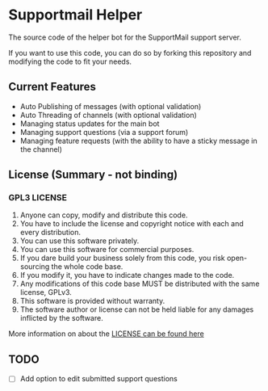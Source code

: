 # Supportmail Helper

The source code of the helper bot for the SupportMail support server.

If you want to use this code, you can do so by forking this repository and modifying the code to fit your needs.

## Current Features

- Auto Publishing of messages (with optional validation)
- Auto Threading of channels (with optional validation)
- Managing status updates for the main bot
- Managing support questions (via a support forum)
- Managing feature requests (with the ability to have a sticky message in the channel)

## License (Summary - not binding)

### **GPL3 LICENSE**

1. Anyone can copy, modify and distribute this code.
2. You have to include the license and copyright notice with each and every distribution.
3. You can use this software privately.
4. You can use this software for commercial purposes.
5. If you dare build your business solely from this code, you risk open-sourcing the whole code base.
6. If you modify it, you have to indicate changes made to the code.
7. Any modifications of this code base MUST be distributed with the same license, GPLv3.
8. This software is provided without warranty.
9. The software author or license can not be held liable for any damages inflicted by the software.

More information on about the [LICENSE can be found here](http://choosealicense.com/licenses/gpl-3.0/)

## TODO

- [ ] Add option to edit submitted support questions
